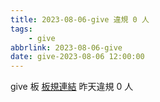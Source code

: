 ```yaml
---
title: 2023-08-06-give 違規 0 人
tags:
    - give
abbrlink: 2023-08-06-give
date: give-2023-08-06 12:00:00
---
```

give 板 [板規連結](https://www.ptt.cc/bbs/give/M.1612495900.A.C32.html)
昨天違規 0 人
